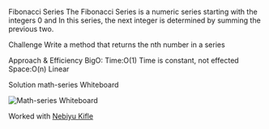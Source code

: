 Fibonacci Series
The Fibonacci Series is a numeric series starting with the integers 0 and In this series, the next integer is determined by summing the previous two.

Challenge
Write a method that returns the nth number in a series

Approach & Efficiency
BigO: Time:O(1) Time is constant, not effected Space:O(n) Linear

Solution
math-series Whiteboard

![Math-series Whiteboard]()

Worked with [Nebiyu Kifle](https://github.com/neba9)